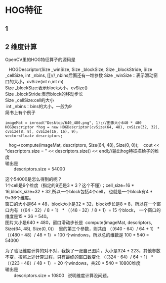 # HOG特征
## 1
## 2 维度计算
OpenCV里的HOG特征算子的源码是  

    HOGDescriptor(Size _winSize, Size _blockSize, Size _blockStride, Size _cellSize, int _nbins, [])//_nbins后面还有一堆参数
  Size _winSize：表示滑动窗口的大小，cvSize(int n,int m)  
  Size _blockSize:表示block大小，cvSize()  
  Size _blockStride:表示block的移动步长  
  Size _cellSize:cell的大小  
  int _nbins：bins的大小，一般为9  
简书上有个例子   

    imageMat = imread("Desktop/640_480.png", 1);//图像大小640 * 480  
    HOGDescriptor *hog = new HOGDescriptor(cvSize(64, 48), cvSize(32, 32), cvSize(8, 8), cvSize(16, 16), 9);
    vector<float> descriptors;
    hog->compute(imageMat, descriptors, Size(64, 48), Size(0, 0));
    cout << "descriptors.size = " << descriptors.size() << endl;//输出hog特征描绘子的维度  
输出是  
    
    descriptors.size = 54000  
  
这个54000是怎么得到的呢？  
1个cell是9个维度（指定的9还是3 * 3？这个不懂）；cell_size=16 * 16,block_size=32 * 32,所以一个block包括4个cell，
也就是一个block有4 * 9=36个维度。  
窗口的大小是64 * 48，block大小是32 * 32，block步长是8 * 8，所以在一个窗口内有（（64 - 32）/ 8 + 1） * （（48 - 32）/ 8 + 1）= 15 个block，
一个窗口的维度是15 * 36 = 540。  
图片大小是640 * 480，窗口滑动步长是  compute(imageMat, descriptors, Size(64, 48), Size(0, 0))    里的第三个参数，则共由
（（640 - 64）/ 64 + 1） * （（480 - 48）/ 48 + 1）= 100 个windows，所以总的维数是 100 * 540 = 54000  

为了验证维度计算的对不对，我换了一张自己图片，大小是324 * 223，其他参数不变，按照上述计算过程，只有最终的窗口数变化
（（324 - 64）/ 64 + 1） * （（223 - 48）/ 48 + 1）= 20 个windows，共20 * 540 = 10800维度  
输出是  
    
    descriptors.size = 10800  
说明维度计算没问题。

